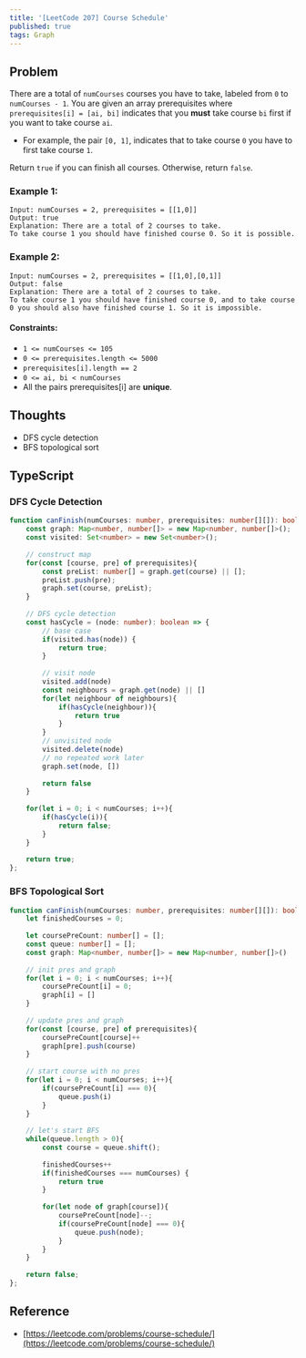 ```yaml
---
title: '[LeetCode 207] Course Schedule'
published: true
tags: Graph
---
```


## Problem

There are a total of `numCourses` courses you have to take, labeled from `0` to
`numCourses - 1`. You are given an array prerequisites where `prerequisites[i] =
[ai, bi]` indicates that you **must** take course `bi` first if you want to take
course `ai`.

- For example, the pair `[0, 1]`, indicates that to take course `0` you have
  to first take course `1`.

Return `true` if you can finish all courses. Otherwise, return `false`.

### Example 1:

```
Input: numCourses = 2, prerequisites = [[1,0]]
Output: true
Explanation: There are a total of 2 courses to take. 
To take course 1 you should have finished course 0. So it is possible.
```

### Example 2:

```
Input: numCourses = 2, prerequisites = [[1,0],[0,1]]
Output: false
Explanation: There are a total of 2 courses to take. 
To take course 1 you should have finished course 0, and to take course 0 you should also have finished course 1. So it is impossible.
```
 
#### Constraints:

- `1 <= numCourses <= 105`
- `0 <= prerequisites.length <= 5000`
- `prerequisites[i].length == 2`
- `0 <= ai, bi < numCourses`
- All the pairs prerequisites[i] are **unique**.

## Thoughts

- DFS cycle detection
- BFS topological sort

## TypeScript

### DFS Cycle Detection

```typescript
function canFinish(numCourses: number, prerequisites: number[][]): boolean {
    const graph: Map<number, number[]> = new Map<number, number[]>();
    const visited: Set<number> = new Set<number>();
    
    // construct map
    for(const [course, pre] of prerequisites){
        const preList: number[] = graph.get(course) || [];
        preList.push(pre);
        graph.set(course, preList);
    }
    
    // DFS cycle detection
    const hasCycle = (node: number): boolean => {
        // base case
        if(visited.has(node)) {
            return true;
        }
        
        // visit node
        visited.add(node)
        const neighbours = graph.get(node) || []
        for(let neighbour of neighbours){
            if(hasCycle(neighbour)){
                return true
            }
        }
        // unvisited node
        visited.delete(node)
        // no repeated work later
        graph.set(node, [])
        
        return false
    }
    
    for(let i = 0; i < numCourses; i++){
        if(hasCycle(i)){
            return false;
        }
    }
    
    return true;
};
```

### BFS Topological Sort

```typescript
function canFinish(numCourses: number, prerequisites: number[][]): boolean {
    let finishedCourses = 0;
    
    let coursePreCount: number[] = [];
    const queue: number[] = [];
    const graph: Map<number, number[]> = new Map<number, number[]>()
    
    // init pres and graph
    for(let i = 0; i < numCourses; i++){
        coursePreCount[i] = 0;
        graph[i] = []
    }
    
    // update pres and graph
    for(const [course, pre] of prerequisites){
        coursePreCount[course]++
        graph[pre].push(course)
    }
    
    // start course with no pres
    for(let i = 0; i < numCourses; i++){
        if(coursePreCount[i] === 0){
            queue.push(i)
        }
    }
    
    // let's start BFS
    while(queue.length > 0){
        const course = queue.shift();
        
        finishedCourses++
        if(finishedCourses === numCourses) {
            return true
        }
        
        for(let node of graph[course]){
            coursePreCount[node]--;
            if(coursePreCount[node] === 0){
                queue.push(node);
            }
        }
    }
    
    return false;
};
```

## Reference

- [https://leetcode.com/problems/course-schedule/](https://leetcode.com/problems/course-schedule/)